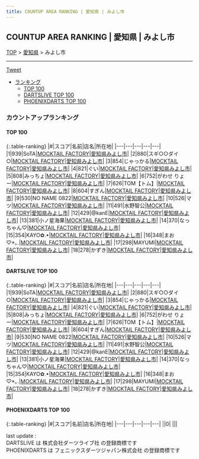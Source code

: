 ```yaml
---
title: COUNTUP AREA RANKING | 愛知県 | みよし市
---
```

## COUNTUP AREA RANKING | 愛知県 | みよし市

[TOP](/darts/rank/) > [愛知県](/darts/rank/愛知県/) > みよし市

___

<a href="https://twitter.com/share?ref_src=twsrc%5Etfw" data-text="COUNTUP AREA RANKING | 愛知県みよし市" class="twitter-share-button" data-hashtags="DARTSLIVE,PHOENIXDARTS,darts,ダーツ" data-show-count="false">Tweet</a>

* [ランキング](#カウントアップランキング)
    * [TOP 100](#top-100)
    * [DARTSLIVE TOP 100](#dartslive-top-100)
    * [PHOENIXDARTS TOP 100](#phoenixdarts-top-100)

### カウントアップランキング

#### TOP 100



{:.table-ranking}
|#|スコア|名前|店名|所在地|
|---|---|---|---|---|
|1|939|<span class="rank-name-dl">SoTA</span>|<a href="https://search.dartslive.com/jp/shop/8ac715476efa69610d9b047a20a7ba1e">MOCKTAIL FACTORY</a>|<a href="/darts/rank/愛知県/みよし市">愛知県みよし市</a>|
|2|880|<span class="rank-name-dl">スギ○○ダイ○</span>|<a href="https://search.dartslive.com/jp/shop/8ac715476efa69610d9b047a20a7ba1e">MOCKTAIL FACTORY</a>|<a href="/darts/rank/愛知県/みよし市">愛知県みよし市</a>|
|3|854|<span class="rank-name-dl">じゃっかる</span>|<a href="https://search.dartslive.com/jp/shop/8ac715476efa69610d9b047a20a7ba1e">MOCKTAIL FACTORY</a>|<a href="/darts/rank/愛知県/みよし市">愛知県みよし市</a>|
|4|821|<span class="rank-name-dl">ぐい</span>|<a href="https://search.dartslive.com/jp/shop/8ac715476efa69610d9b047a20a7ba1e">MOCKTAIL FACTORY</a>|<a href="/darts/rank/愛知県/みよし市">愛知県みよし市</a>|
|5|808|<span class="rank-name-dl">みっちょ</span>|<a href="https://search.dartslive.com/jp/shop/8ac715476efa69610d9b047a20a7ba1e">MOCKTAIL FACTORY</a>|<a href="/darts/rank/愛知県/みよし市">愛知県みよし市</a>|
|6|752|<span class="rank-name-dl">がわせ りょー</span>|<a href="https://search.dartslive.com/jp/shop/8ac715476efa69610d9b047a20a7ba1e">MOCKTAIL FACTORY</a>|<a href="/darts/rank/愛知県/みよし市">愛知県みよし市</a>|
|7|626|<span class="rank-name-dl">TOM【トム】</span>|<a href="https://search.dartslive.com/jp/shop/8ac715476efa69610d9b047a20a7ba1e">MOCKTAIL FACTORY</a>|<a href="/darts/rank/愛知県/みよし市">愛知県みよし市</a>|
|8|604|<span class="rank-name-dl">すぎん</span>|<a href="https://search.dartslive.com/jp/shop/8ac715476efa69610d9b047a20a7ba1e">MOCKTAIL FACTORY</a>|<a href="/darts/rank/愛知県/みよし市">愛知県みよし市</a>|
|9|530|<span class="rank-name-dl">NO NAME 0822</span>|<a href="https://search.dartslive.com/jp/shop/8ac715476efa69610d9b047a20a7ba1e">MOCKTAIL FACTORY</a>|<a href="/darts/rank/愛知県/みよし市">愛知県みよし市</a>|
|10|526|<span class="rank-name-dl">マツ</span>|<a href="https://search.dartslive.com/jp/shop/8ac715476efa69610d9b047a20a7ba1e">MOCKTAIL FACTORY</a>|<a href="/darts/rank/愛知県/みよし市">愛知県みよし市</a>|
|11|491|<span class="rank-name-dl">水野智公</span>|<a href="https://search.dartslive.com/jp/shop/8ac715476efa69610d9b047a20a7ba1e">MOCKTAIL FACTORY</a>|<a href="/darts/rank/愛知県/みよし市">愛知県みよし市</a>|
|12|429|<span class="rank-name-dl">@kanE</span>|<a href="https://search.dartslive.com/jp/shop/8ac715476efa69610d9b047a20a7ba1e">MOCKTAIL FACTORY</a>|<a href="/darts/rank/愛知県/みよし市">愛知県みよし市</a>|
|13|381|<span class="rank-name-dl">小ノ星海果</span>|<a href="https://search.dartslive.com/jp/shop/8ac715476efa69610d9b047a20a7ba1e">MOCKTAIL FACTORY</a>|<a href="/darts/rank/愛知県/みよし市">愛知県みよし市</a>|
|14|370|<span class="rank-name-dl">なっちゃん♡</span>|<a href="https://search.dartslive.com/jp/shop/8ac715476efa69610d9b047a20a7ba1e">MOCKTAIL FACTORY</a>|<a href="/darts/rank/愛知県/みよし市">愛知県みよし市</a>|
|15|354|<span class="rank-name-dl">KAYO✿.•</span>|<a href="https://search.dartslive.com/jp/shop/8ac715476efa69610d9b047a20a7ba1e">MOCKTAIL FACTORY</a>|<a href="/darts/rank/愛知県/みよし市">愛知県みよし市</a>|
|16|348|<span class="rank-name-dl">まお♡*｡.</span>|<a href="https://search.dartslive.com/jp/shop/8ac715476efa69610d9b047a20a7ba1e">MOCKTAIL FACTORY</a>|<a href="/darts/rank/愛知県/みよし市">愛知県みよし市</a>|
|17|298|<span class="rank-name-dl">MAYUMI</span>|<a href="https://search.dartslive.com/jp/shop/8ac715476efa69610d9b047a20a7ba1e">MOCKTAIL FACTORY</a>|<a href="/darts/rank/愛知県/みよし市">愛知県みよし市</a>|
|18|278|<span class="rank-name-dl">かずき</span>|<a href="https://search.dartslive.com/jp/shop/8ac715476efa69610d9b047a20a7ba1e">MOCKTAIL FACTORY</a>|<a href="/darts/rank/愛知県/みよし市">愛知県みよし市</a>|


#### DARTSLIVE TOP 100



{:.table-ranking}
|#|スコア|名前|店名|所在地|
|---|---|---|---|---|
|1|939|<span class="rank-name-dl">SoTA</span>|<a href="https://search.dartslive.com/jp/shop/8ac715476efa69610d9b047a20a7ba1e">MOCKTAIL FACTORY</a>|<a href="/darts/rank/愛知県/みよし市">愛知県みよし市</a>|
|2|880|<span class="rank-name-dl">スギ○○ダイ○</span>|<a href="https://search.dartslive.com/jp/shop/8ac715476efa69610d9b047a20a7ba1e">MOCKTAIL FACTORY</a>|<a href="/darts/rank/愛知県/みよし市">愛知県みよし市</a>|
|3|854|<span class="rank-name-dl">じゃっかる</span>|<a href="https://search.dartslive.com/jp/shop/8ac715476efa69610d9b047a20a7ba1e">MOCKTAIL FACTORY</a>|<a href="/darts/rank/愛知県/みよし市">愛知県みよし市</a>|
|4|821|<span class="rank-name-dl">ぐい</span>|<a href="https://search.dartslive.com/jp/shop/8ac715476efa69610d9b047a20a7ba1e">MOCKTAIL FACTORY</a>|<a href="/darts/rank/愛知県/みよし市">愛知県みよし市</a>|
|5|808|<span class="rank-name-dl">みっちょ</span>|<a href="https://search.dartslive.com/jp/shop/8ac715476efa69610d9b047a20a7ba1e">MOCKTAIL FACTORY</a>|<a href="/darts/rank/愛知県/みよし市">愛知県みよし市</a>|
|6|752|<span class="rank-name-dl">がわせ りょー</span>|<a href="https://search.dartslive.com/jp/shop/8ac715476efa69610d9b047a20a7ba1e">MOCKTAIL FACTORY</a>|<a href="/darts/rank/愛知県/みよし市">愛知県みよし市</a>|
|7|626|<span class="rank-name-dl">TOM【トム】</span>|<a href="https://search.dartslive.com/jp/shop/8ac715476efa69610d9b047a20a7ba1e">MOCKTAIL FACTORY</a>|<a href="/darts/rank/愛知県/みよし市">愛知県みよし市</a>|
|8|604|<span class="rank-name-dl">すぎん</span>|<a href="https://search.dartslive.com/jp/shop/8ac715476efa69610d9b047a20a7ba1e">MOCKTAIL FACTORY</a>|<a href="/darts/rank/愛知県/みよし市">愛知県みよし市</a>|
|9|530|<span class="rank-name-dl">NO NAME 0822</span>|<a href="https://search.dartslive.com/jp/shop/8ac715476efa69610d9b047a20a7ba1e">MOCKTAIL FACTORY</a>|<a href="/darts/rank/愛知県/みよし市">愛知県みよし市</a>|
|10|526|<span class="rank-name-dl">マツ</span>|<a href="https://search.dartslive.com/jp/shop/8ac715476efa69610d9b047a20a7ba1e">MOCKTAIL FACTORY</a>|<a href="/darts/rank/愛知県/みよし市">愛知県みよし市</a>|
|11|491|<span class="rank-name-dl">水野智公</span>|<a href="https://search.dartslive.com/jp/shop/8ac715476efa69610d9b047a20a7ba1e">MOCKTAIL FACTORY</a>|<a href="/darts/rank/愛知県/みよし市">愛知県みよし市</a>|
|12|429|<span class="rank-name-dl">@kanE</span>|<a href="https://search.dartslive.com/jp/shop/8ac715476efa69610d9b047a20a7ba1e">MOCKTAIL FACTORY</a>|<a href="/darts/rank/愛知県/みよし市">愛知県みよし市</a>|
|13|381|<span class="rank-name-dl">小ノ星海果</span>|<a href="https://search.dartslive.com/jp/shop/8ac715476efa69610d9b047a20a7ba1e">MOCKTAIL FACTORY</a>|<a href="/darts/rank/愛知県/みよし市">愛知県みよし市</a>|
|14|370|<span class="rank-name-dl">なっちゃん♡</span>|<a href="https://search.dartslive.com/jp/shop/8ac715476efa69610d9b047a20a7ba1e">MOCKTAIL FACTORY</a>|<a href="/darts/rank/愛知県/みよし市">愛知県みよし市</a>|
|15|354|<span class="rank-name-dl">KAYO✿.•</span>|<a href="https://search.dartslive.com/jp/shop/8ac715476efa69610d9b047a20a7ba1e">MOCKTAIL FACTORY</a>|<a href="/darts/rank/愛知県/みよし市">愛知県みよし市</a>|
|16|348|<span class="rank-name-dl">まお♡*｡.</span>|<a href="https://search.dartslive.com/jp/shop/8ac715476efa69610d9b047a20a7ba1e">MOCKTAIL FACTORY</a>|<a href="/darts/rank/愛知県/みよし市">愛知県みよし市</a>|
|17|298|<span class="rank-name-dl">MAYUMI</span>|<a href="https://search.dartslive.com/jp/shop/8ac715476efa69610d9b047a20a7ba1e">MOCKTAIL FACTORY</a>|<a href="/darts/rank/愛知県/みよし市">愛知県みよし市</a>|
|18|278|<span class="rank-name-dl">かずき</span>|<a href="https://search.dartslive.com/jp/shop/8ac715476efa69610d9b047a20a7ba1e">MOCKTAIL FACTORY</a>|<a href="/darts/rank/愛知県/みよし市">愛知県みよし市</a>|


#### PHOENIXDARTS TOP 100



{:.table-ranking}
|#|スコア|名前|店名|所在地|
|---|---|---|---|---|
||0|<span class="rank-name-dl"> </span>|<a href=""></a>|<a href="/darts/rank//"></a>|


<div class="footer border-top border-gray-light mt-5 pt-3 text-right text-gray">
    last update : <span style="font-weight: italic" id="foot_last_modified"></span><br />
    DARTSLIVE は 株式会社ダーツライブ社 の登録商標です<br />
    PHOENIXDARTS は フェニックスダーツジャパン株式会社 の登録商標です<br />
</div>

<script src="https://cdnjs.cloudflare.com/ajax/libs/jquery.tablesorter/2.31.3/js/jquery.tablesorter.min.js" integrity="sha512-qzgd5cYSZcosqpzpn7zF2ZId8f/8CHmFKZ8j7mU4OUXTNRd5g+ZHBPsgKEwoqxCtdQvExE5LprwwPAgoicguNg==" crossorigin="anonymous" referrerpolicy="no-referrer"></script>
<link rel="stylesheet" href="https://cdnjs.cloudflare.com/ajax/libs/jquery.tablesorter/2.31.3/css/theme.default.min.css" integrity="sha512-wghhOJkjQX0Lh3NSWvNKeZ0ZpNn+SPVXX1Qyc9OCaogADktxrBiBdKGDoqVUOyhStvMBmJQ8ZdMHiR3wuEq8+w==" crossorigin="anonymous" referrerpolicy="no-referrer" />
<script>
$(function() {
    $(".table-ranking").tablesorter({sortList:[[0, 0]]});
    $("#foot_last_modified").text(formatDate(new Date(document.lastModified), 'yyyy-MM-dd HH:mm:ss'));
});
</script>

<script async src="https://platform.twitter.com/widgets.js" charset="utf-8"></script>